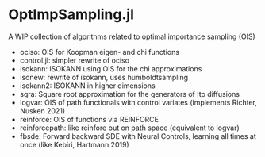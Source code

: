# OptImpSampling.jl

A WIP collection of algorithms related to optimal importance sampling (OIS)

- ociso: OIS for Koopman eigen- and chi functions
- control.jl: simpler rewrite of ociso
- isokann: ISOKANN using OIS for the chi approximations
- isonew: rewrite of isokann, uses humboldtsampling
- isokann2: ISOKANN in higher dimensions
- sqra: Square root approximation for the generators of Ito diffusions
- logvar: OIS  of path functionals with control variates (implements Richter, Nusken 2021)
- reinforce: OIS of functions via REINFORCE
- reinforcepath: like reinfore but on path space (equivalent to logvar)
- fbsde: Forward backward SDE with Neural Controls, learning all times at once (like Kebiri, Hartmann 2019)
